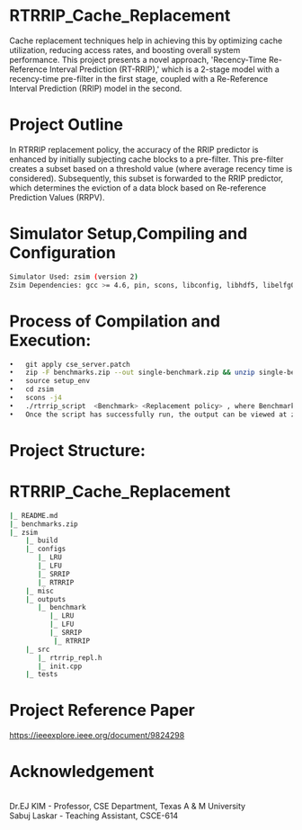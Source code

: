 # RTRRIP_Cache_Replacement
Cache replacement techniques help in achieving this by optimizing cache utilization, reducing access rates, and boosting overall system performance. This project presents a novel approach, 'Recency-Time Re-Reference Interval Prediction (RT-RRIP),' which is a 2-stage model with a recency-time pre-filter in the first stage, coupled with a Re-Reference Interval Prediction (RRIP) model in the second.

# Project Outline
In RTRRIP replacement policy, the accuracy of the RRIP predictor is enhanced by initially subjecting cache blocks to a pre-filter. This pre-filter creates a subset based on a threshold value (where average recency time is considered). Subsequently, this subset is forwarded to the RRIP predictor, which determines the eviction of a data block based on Re-reference Prediction Values (RRPV).

# Simulator Setup,Compiling and Configuration
```bash
Simulator Used: zsim (version 2)
Zsim Dependencies: gcc >= 4.6, pin, scons, libconfig, libhdf5, libelfg0
```
# Process of Compilation and Execution:
```bash
•	git apply cse_server.patch
•	zip -F benchmarks.zip --out single-benchmark.zip && unzip single-benchmark.zip && mkdir benchmarks/parsec-2.1/inputs/streamcluster tar -zxvf polybench-c-3.2.tar.gz
•	source setup_env
•	cd zsim
•	scons -j4
•	./rtrrip_script  <Benchmark> <Replacement policy> , where Benchmark:[SPEC,RTRRIP] and Replacement policy:[LRU,LFU,SRRIP,RTRRIP]
•	Once the script has successfully run, the output can be viewed at zsim/outputs/<Replacement_policy>/<Benchmark_workload>/zsim.out
```
# Project Structure:
# RTRRIP_Cache_Replacement
```bash    
|_ README.md
|_ benchmarks.zip
|_ zsim
    |_ build
    |_ configs
       |_ LRU
       |_ LFU
       |_ SRRIP
       |_ RTRRIP
    |_ misc 
    |_ outputs
       |_ benchmark
       	  |_ LRU
       	  |_ LFU
       	  |_ SRRIP
           |_ RTRRIP
    |_ src
       |_ rtrrip_repl.h
       |_ init.cpp
    |_ tests
```
# Project Reference Paper
https://ieeexplore.ieee.org/document/9824298

# Acknowledgement
<br/>Dr.EJ KIM - Professor, CSE Department, Texas A & M University
<br/>Sabuj Laskar - Teaching Assistant, CSCE-614 
